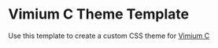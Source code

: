 # Vimium C Theme Template

Use this template to create a custom CSS theme for [Vimium C](https://github.com/gdh1995/vimium-c)
